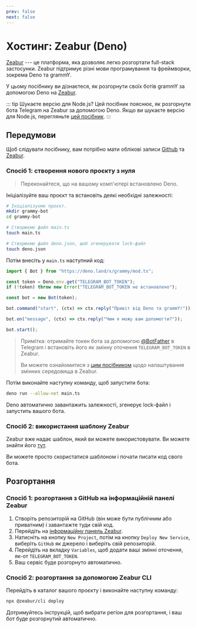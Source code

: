 ```yaml
---
prev: false
next: false
---
```


# Хостинг: Zeabur (Deno)

[Zeabur](https://zeabur.com) --- це платформа, яка дозволяє легко розгортати full-stack застосунки.
Zeabur підтримує різні мови програмування та фреймворки, зокрема Deno та grammY.

У цьому посібнику ви дізнаєтеся, як розгорнути своїх ботів grammY за допомогою Deno на [Zeabur](https://zeabur.com).

::: tip Шукаєте версію для Node.js?
Цей посібник пояснює, як розгорнути бота Telegram на Zeabur за допомогою Deno.
Якщо ви шукаєте версію для Node.js, перегляньте [цей посібник](./zeabur-nodejs).
:::

## Передумови

Щоб слідувати посібнику, вам потрібно мати облікові записи [Github](https://github.com) та [Zeabur](https://zeabur.com).

### Спосіб 1: створення нового проєкту з нуля

> Переконайтеся, що на вашому комп'ютері встановлено Deno.

Ініціалізуйте ваш проєкт та встановіть деякі необхідні залежності:

```sh
# Ініціалізуємо проєкт.
mkdir grammy-bot
cd grammy-bot

# Створюємо файл main.ts
touch main.ts

# Створюємо файл deno.json, щоб згенерувати lock-файл
touch deno.json
```

Потім внесіть у `main.ts` наступний код:

```typescript
import { Bot } from "https://deno.land/x/grammy/mod.ts";

const token = Deno.env.get("TELEGRAM_BOT_TOKEN");
if (!token) throw new Error("TELEGRAM_BOT_TOKEN не встановлено");

const bot = new Bot(token);

bot.command("start", (ctx) => ctx.reply("Привіт від Deno та grammY!"));

bot.on("message", (ctx) => ctx.reply("Чим я можу вам допомогти?"));

bot.start();
```

> Примітка: отримайте токен бота за допомогою [@BotFather](https://t.me/BotFather) в Telegram і встановіть його як змінну оточення `TELEGRAM_BOT_TOKEN` в Zeabur.
>
> Ви можете ознайомитися з [цим посібником](https://zeabur.com/docs/deploy/variables) щодо налаштування змінних середовища в Zeabur.

Потім виконайте наступну команду, щоб запустити бота:

```sh
deno run --allow-net main.ts
```

Deno автоматично завантажить залежності, згенерує lock-файл і запустить вашого бота.

### Спосіб 2: використання шаблону Zeabur

Zeabur вже надає шаблон, який ви можете використовувати.
Ви можете знайти його [тут](https://github.com/zeabur/deno-telegram-bot-starter).

Ви можете просто скористатися шаблоном і почати писати код свого бота.

## Розгортання

### Спосіб 1: розгортання з GitHub на інформаційній панелі Zeabur

1. Створіть репозиторій на GitHub (він може бути публічним або приватним) і завантажте туди свій код.
2. Перейдіть на [інформаційну панель Zeabur](https://dash.zeabur.com).
3. Натисніть на кнопку `New Project`, потім на кнопку `Deploy New Service`, виберіть `GitHub` як джерело і виберіть свій репозиторій.
4. Перейдіть на вкладку `Variables`, щоб додати ваші змінні оточення, як-от `TELEGRAM_BOT_TOKEN`.
5. Ваш сервіс буде розгорнуто автоматично.

### Спосіб 2: розгортання за допомогою Zeabur CLI

Перейдіть в каталог вашого проєкту і виконайте наступну команду:

```sh
npx @zeabur/cli deploy
```

Дотримуйтесь інструкцій, щоб вибрати регіон для розгортання, і ваш бот буде розгорнутий автоматично.
